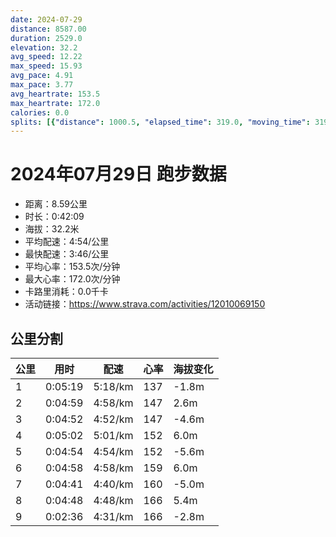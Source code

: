 ```yaml
---
date: 2024-07-29
distance: 8587.00
duration: 2529.0
elevation: 32.2
avg_speed: 12.22
max_speed: 15.93
avg_pace: 4.91
max_pace: 3.77
avg_heartrate: 153.5
max_heartrate: 172.0
calories: 0.0
splits: [{"distance": 1000.5, "elapsed_time": 319.0, "moving_time": 319.0, "average_speed": 3.14, "pace": 5.307866242038216, "average_heartrate": 137.5485893416928, "elevation_difference": -1.8, "split_number": 1}, {"distance": 1000.8, "elapsed_time": 299.0, "moving_time": 299.0, "average_speed": 3.35, "pace": 4.975134328358209, "average_heartrate": 147.55518394648828, "elevation_difference": 2.6, "split_number": 2}, {"distance": 1000.0, "elapsed_time": 292.0, "moving_time": 292.0, "average_speed": 3.42, "pace": 4.873304093567251, "average_heartrate": 147.68041237113403, "elevation_difference": -4.6, "split_number": 3}, {"distance": 1001.8, "elapsed_time": 302.0, "moving_time": 302.0, "average_speed": 3.32, "pace": 5.020090361445783, "average_heartrate": 152.08278145695365, "elevation_difference": 6.0, "split_number": 4}, {"distance": 998.9, "elapsed_time": 294.0, "moving_time": 294.0, "average_speed": 3.4, "pace": 4.901970588235294, "average_heartrate": 152.66326530612244, "elevation_difference": -5.6, "split_number": 5}, {"distance": 998.7, "elapsed_time": 298.0, "moving_time": 298.0, "average_speed": 3.35, "pace": 4.975134328358209, "average_heartrate": 159.45637583892616, "elevation_difference": 6.0, "split_number": 6}, {"distance": 1002.1, "elapsed_time": 281.0, "moving_time": 281.0, "average_speed": 3.57, "pace": 4.668543417366947, "average_heartrate": 160.02857142857144, "elevation_difference": -5.0, "split_number": 7}, {"distance": 1000.7, "elapsed_time": 288.0, "moving_time": 288.0, "average_speed": 3.47, "pace": 4.803083573487031, "average_heartrate": 166.13888888888889, "elevation_difference": 5.4, "split_number": 8}, {"distance": 574.7, "elapsed_time": 159.0, "moving_time": 156.0, "average_speed": 3.68, "pace": 4.528994565217391, "average_heartrate": 166.02564102564102, "elevation_difference": -2.8, "split_number": 9}]
---
```


# 2024年07月29日 跑步数据

- 距离：8.59公里
- 时长：0:42:09
- 海拔：32.2米
- 平均配速：4:54/公里
- 最快配速：3:46/公里
- 平均心率：153.5次/分钟
- 最大心率：172.0次/分钟
- 卡路里消耗：0.0千卡
- 活动链接：https://www.strava.com/activities/12010069150

## 公里分割

| 公里 | 用时 | 配速 | 心率 | 海拔变化 |
|------|------|------|------|------|
| 1 | 0:05:19 | 5:18/km | 137 | -1.8m |
| 2 | 0:04:59 | 4:58/km | 147 | 2.6m |
| 3 | 0:04:52 | 4:52/km | 147 | -4.6m |
| 4 | 0:05:02 | 5:01/km | 152 | 6.0m |
| 5 | 0:04:54 | 4:54/km | 152 | -5.6m |
| 6 | 0:04:58 | 4:58/km | 159 | 6.0m |
| 7 | 0:04:41 | 4:40/km | 160 | -5.0m |
| 8 | 0:04:48 | 4:48/km | 166 | 5.4m |
| 9 | 0:02:36 | 4:31/km | 166 | -2.8m |

